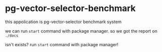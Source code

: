 # pg-vector-selector-benchmark

this appolication is pg-vector-selector benchmark system

we can run `start` command with package manager.
so we got the report on `./docs`

isn't exists? run `start` command with package manager!

